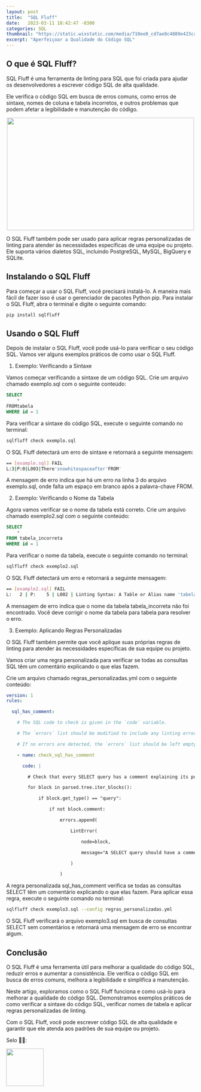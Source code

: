 ```yaml
---
layout: post
title:  "SQL Fluff"
date:   2023-03-11 18:42:47 -0300
categories: SQL
thumbnail: "https://static.wixstatic.com/media/710ee0_cd7ae8c4889e423ca5158ebc1351cb70~mv2.jpg"
excerpt: "Aperfeiçoar a Qualidade do Código SQL"
---
```


## O que é SQL Fluff?

SQL Fluff é uma ferramenta de linting para SQL que foi criada para ajudar os desenvolvedores a escrever código SQL de alta qualidade. 

Ele verifica o código SQL em busca de erros comuns, como erros de sintaxe, nomes de coluna e tabela incorretos, e outros problemas que podem afetar a legibilidade e manutenção do código.

<p align="center">
  <img src="https://static.wixstatic.com/media/710ee0_cd7ae8c4889e423ca5158ebc1351cb70~mv2.jpg" width="500" height="300">
</p>

O SQL Fluff também pode ser usado para aplicar regras personalizadas de linting para atender às necessidades específicas de uma equipe ou projeto. Ele suporta vários dialetos SQL, incluindo PostgreSQL, MySQL, BigQuery e SQLite.

## Instalando o SQL Fluff

Para começar a usar o SQL Fluff, você precisará instalá-lo. A maneira mais fácil de fazer isso é usar o gerenciador de pacotes Python pip. Para instalar o SQL Fluff, abra o terminal e digite o seguinte comando:

```bash
pip install sqlfluff
```

## Usando o SQL Fluff

Depois de instalar o SQL Fluff, você pode usá-lo para verificar o seu código SQL. Vamos ver alguns exemplos práticos de como usar o SQL Fluff.

1. Exemplo: Verificando a Sintaxe

Vamos começar verificando a sintaxe de um código SQL. Crie um arquivo chamado exemplo.sql com o seguinte conteúdo:

```sql
SELECT 
    *
FROMtabela
WHERE id = 1
```

Para verificar a sintaxe do código SQL, execute o seguinte comando no terminal:

```bash
sqlfluff check exemplo.sql
```

O SQL Fluff detectará um erro de sintaxe e retornará a seguinte mensagem:

```bash
== [example.sql] FAIL
L:3|P:0|L003|There'snowhitespaceafter'FROM'
```
A mensagem de erro indica que há um erro na linha 3 do arquivo exemplo.sql, onde falta um espaço em branco após a palavra-chave FROM.

2. Exemplo: Verificando o Nome da Tabela

Agora vamos verificar se o nome da tabela está correto. Crie um arquivo chamado exemplo2.sql com o seguinte conteúdo:

```sql
SELECT 
    *
FROM tabela_incorreta
WHERE id = 1
```

Para verificar o nome da tabela, execute o seguinte comando no terminal:

```bash
sqlfluff check exemplo2.sql
```
O SQL Fluff detectará um erro e retornará a seguinte mensagem:

```bash
== [example2.sql] FAIL
L:   2 | P:    5 | L002 | Linting Syntax: A Table or Alias name 'tabela_incorreta' wasn't found.
```

A mensagem de erro indica que o nome da tabela tabela_incorreta não foi encontrado. Você deve corrigir o nome da tabela para tabela para resolver o erro.

3. Exemplo: Aplicando Regras Personalizadas

O SQL Fluff também permite que você aplique suas próprias regras de linting para atender às necessidades específicas de sua equipe ou projeto. 

Vamos criar uma regra personalizada para verificar se todas as consultas SQL têm um comentário explicando o que elas fazem.

Crie um arquivo chamado regras_personalizadas.yml com o seguinte conteúdo:

```yml
version: 1
rules:

  sql_has_comment:

    # The SQL code to check is given in the `code` variable.

    # The `errors` list should be modified to include any linting errors.

    # If no errors are detected, the `errors` list should be left empty.

    - name: check_sql_has_comment

      code: |

        # Check that every SELECT query has a comment explaining its purpose

        for block in parsed.tree.iter_blocks():

            if block.get_type() == "query":

                if not block.comment:

                    errors.append(

                        LintError(

                            node=block,

                            message="A SELECT query should have a comment explaining its purpose."

                        )

                    )
```

A regra personalizada sql_has_comment verifica se todas as consultas SELECT têm um comentário explicando o que elas fazem. Para aplicar essa regra, execute o seguinte comando no terminal:

```bash
sqlfluff check exemplo3.sql --config regras_personalizadas.yml
```

O SQL Fluff verificará o arquivo exemplo3.sql em busca de consultas SELECT sem comentários e retornará uma mensagem de erro se encontrar algum.

## Conclusão

O SQL Fluff é uma ferramenta útil para melhorar a qualidade do código SQL, reduzir erros e aumentar a consistência. Ele verifica o código SQL em busca de erros comuns, melhora a legibilidade e simplifica a manutenção.

Neste artigo, exploramos como o SQL Fluff funciona e como usá-lo para melhorar a qualidade do código SQL. Demonstramos exemplos práticos de como verificar a sintaxe do código SQL, verificar nomes de tabela e aplicar regras personalizadas de linting.

Com o SQL Fluff, você pode escrever código SQL de alta qualidade e garantir que ele atenda aos padrões de sua equipe ou projeto.

Selo 🧙‍♂️:

[<img src="https://avatars.githubusercontent.com/u/117866866?v=4" width="100" height="100">](https://github.com/Linhares015)
